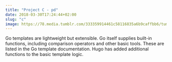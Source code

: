 ```yaml
---
title: "Project C - pd"
date: 2018-03-30T17:24:44+02:00
slug: "c"
image: https://78.media.tumblr.com/333359914461c58116835a6b9caffbb6/tumblr_p00pkyusIX1twkjb3o1_1280.jpg
---
```


Go templates are lightweight but extensible. Go itself supplies built-in functions, including comparison operators and other basic tools. These are listed in the Go template documentation. Hugo has added additional functions to the basic template logic.
